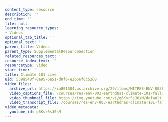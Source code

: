 ```yaml
---
content_type: resource
description: ''
end_time: ''
file: null
learning_resource_types:
- Videos
optional_tab_title: ''
optional_text: ''
parent_title: Videos
parent_type: SupplementalResourceSection
related_resources_text: ''
resource_index_text: ''
resourcetype: Video
start_time: ''
title: Climate 101 Live
uid: 559a548f-0a95-6a51-d0f8-e2b66f6c5268
video_files:
  archive_url: https://ia801504.us.archive.org/29/items/MITRES-ENV-003F19/MITRESENV-003F19_02_Climate_101_300k.mp4
  video_captions_file: /courses/res-env-003-earthdnas-climate-101-fall-2019/4a0c39f72f225117899e07a64fdee2fb_g6Ksr5sJ0sM.vtt
  video_thumbnail_file: https://img.youtube.com/vi/g6Ksr5sJ0sM/default.jpg
  video_transcript_file: /courses/res-env-003-earthdnas-climate-101-fall-2019/0fa791936b5ef12bf4ee0d8a8b805064_g6Ksr5sJ0sM.pdf
video_metadata:
  youtube_id: g6Ksr5sJ0sM
---
```

